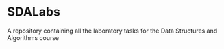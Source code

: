 # SDALabs
A repository containing all the laboratory tasks for the Data Structures and Algorithms course
